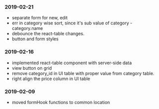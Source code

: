 ### 2019-02-21
* separate form for new, edit
* err in category wise sort, since it's sub value of category - category.name 
* debounce the react-table changes.
* button and form styles

### 2019-02-16
* implemented react-table component with server-side data
* view button on grid
* remove category_id in UI table with proper value from category table.
* right align the price column in UI table

### 2019-02-09
* moved formHook functions to common location